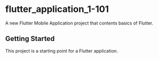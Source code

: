 # flutter_application_1-101

A new Flutter Mobile Application project that contents basics of Flutter.

## Getting Started

This project is a starting point for a Flutter application.
